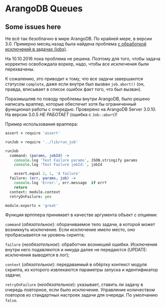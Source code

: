 # ArangoDB Queues

## Some issues here

Не всё так безоблачно в мире ArangoDB. По крайней мере, в версии 3.0. Примерно
месяц назад была найдена проблема [с обработкой исключений в задачах (jobs)](https://github.com/arangodb/arangodb/issues/2042).

На 10.10.2016 пока проблема не решена. Поэтому для того, чтобы задача корректно
освобождала воркер, надо, чтобы все исключения были перехвачены.

К сожалению, это приводит к тому, что все задачи завершаются статусом `complete`,
даже если внутри был вызван `job.abort()` (он, правда, вписывает в список ошибок
факт того, что был вызван).

Поразмышляв по поводу проблемы внутри ArangoDB, было решено написать враппер,
которые обеспечит хотя бы ограниченный функционал работы с очередью. Проверено
на ArangoDB Server 3.0.10. На версии 3.0.5 *НЕ РАБОТАЕТ* (ошибка с `Job::abort`)!

Пример использования враппера:

```coffee
assert = require 'assert'

runJob = require '../lib/run_job'

runJob
  command: (params, jobId) ->
    console.log 'Test Failure params', JSON.stringify params
    console.log 'Test Failure jobId:', jobId

    assert.equal 2, 1, 'A failure'
  failure: (err, params, job) ->
    console.log 'Error:', err.message  if err?
    return
  context: module.context
  retryOnFailure: yes

module.exports = 'great'
```

Функция врпппера принимает в качестве аргумента объект с опциями:

`command` (_обязательное_): оборачиваемое тело задачи, в которой может
возникнуть исключение. Если исключение имело место, оно пробрасывается на
уровень скрипта;

`failure` (_необязательное_): обработчик возникшей ошибки. Исключения внутри
него подавляются и никуда далее не передаются (UPDATE: исключения выводятся в лог);

`context` (_обязательное_): передаваемый в обёртку контекст модуля скрипта,
из которого извлекаются параметры запуска и идентификатор задачи;

`retryOnFailure` (_необязательное_): указывает, ставить ли задачу в очередь
повторное, если было исключение. Управление количеством повторов из стандартных
настроек задачи для очереди. По умолчанию `false`.
